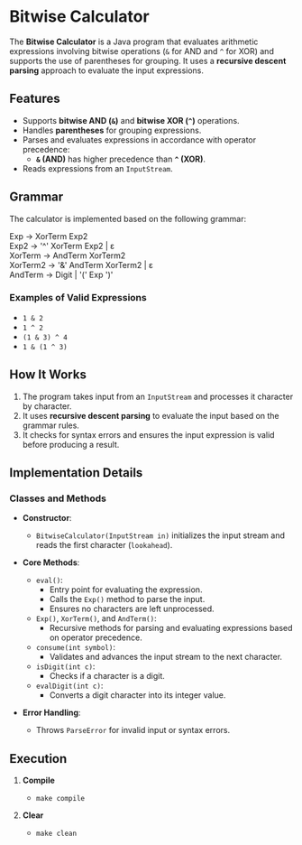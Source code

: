 # Bitwise Calculator

The **Bitwise Calculator** is a Java program that evaluates arithmetic expressions involving bitwise operations (`&` for AND and `^` for XOR) and supports the use of parentheses for grouping. It uses a **recursive descent parsing** approach to evaluate the input expressions.

## Features
- Supports **bitwise AND (`&`)** and **bitwise XOR (`^`)** operations.
- Handles **parentheses** for grouping expressions.
- Parses and evaluates expressions in accordance with operator precedence:
  - **`&` (AND)** has higher precedence than **`^` (XOR)**.
- Reads expressions from an `InputStream`.

## Grammar
The calculator is implemented based on the following grammar:

Exp       → XorTerm Exp2  
Exp2      → '^' XorTerm Exp2 | ε  
XorTerm   → AndTerm XorTerm2  
XorTerm2  → '&' AndTerm XorTerm2 | ε  
AndTerm   → Digit | '(' Exp ')'  


### Examples of Valid Expressions
- `1 & 2`
- `1 ^ 2`
- `(1 & 3) ^ 4`
- `1 & (1 ^ 3)`

## How It Works
1. The program takes input from an `InputStream` and processes it character by character.
2. It uses **recursive descent parsing** to evaluate the input based on the grammar rules.
3. It checks for syntax errors and ensures the input expression is valid before producing a result.

## Implementation Details
### Classes and Methods
- **Constructor**: 
  - `BitwiseCalculator(InputStream in)` initializes the input stream and reads the first character (`lookahead`).
  
- **Core Methods**:
  - `eval()`:
    - Entry point for evaluating the expression.
    - Calls the `Exp()` method to parse the input.
    - Ensures no characters are left unprocessed.
  - `Exp()`, `XorTerm()`, and `AndTerm()`:
    - Recursive methods for parsing and evaluating expressions based on operator precedence.
  - `consume(int symbol)`:
    - Validates and advances the input stream to the next character.
  - `isDigit(int c)`:
    - Checks if a character is a digit.
  - `evalDigit(int c)`:
    - Converts a digit character into its integer value.

- **Error Handling**:
  - Throws `ParseError` for invalid input or syntax errors.
 
## Execution

1. **Compile**
   - `make compile`
   
2. **Clear**
   - `make clean`

